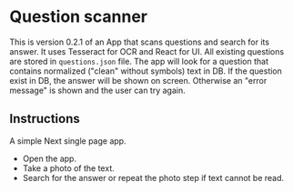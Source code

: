 # Question scanner
This is version 0.2.1 of an App that scans questions and search for its answer. It uses Tesseract for OCR and React for UI. All existing questions are stored in `questions.json` file. The app will look for a question that contains normalized ("clean" without symbols) text in DB. If the question exist in DB, the answer will be shown on screen. Otherwise an "error message" is shown and the user can try again.

## Instructions
A simple Next single page app.
- Open the app.
- Take a photo of the text.
- Search for the answer or repeat the photo step if text cannot be read. 
